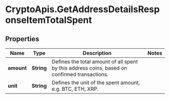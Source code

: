 # CryptoApis.GetAddressDetailsResponseItemTotalSpent

## Properties

Name | Type | Description | Notes
------------ | ------------- | ------------- | -------------
**amount** | **String** | Defines the total amount of all spent by this address coins, based on confirmed transactions. | 
**unit** | **String** | Defines the unit of the spent amount, e.g. BTC, ETH, XRP. | 



